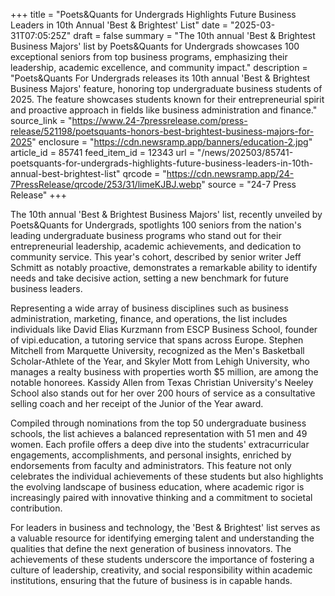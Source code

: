 +++
title = "Poets&Quants for Undergrads Highlights Future Business Leaders in 10th Annual 'Best & Brightest' List"
date = "2025-03-31T07:05:25Z"
draft = false
summary = "The 10th annual 'Best & Brightest Business Majors' list by Poets&Quants for Undergrads showcases 100 exceptional seniors from top business programs, emphasizing their leadership, academic excellence, and community impact."
description = "Poets&Quants For Undergrads releases its 10th annual 'Best & Brightest Business Majors' feature, honoring top undergraduate business students of 2025. The feature showcases students known for their entrepreneurial spirit and proactive approach in fields like business administration and finance."
source_link = "https://www.24-7pressrelease.com/press-release/521198/poetsquants-honors-best-brightest-business-majors-for-2025"
enclosure = "https://cdn.newsramp.app/banners/education-2.jpg"
article_id = 85741
feed_item_id = 12343
url = "/news/202503/85741-poetsquants-for-undergrads-highlights-future-business-leaders-in-10th-annual-best-brightest-list"
qrcode = "https://cdn.newsramp.app/24-7PressRelease/qrcode/253/31/limeKJBJ.webp"
source = "24-7 Press Release"
+++

<p>The 10th annual 'Best & Brightest Business Majors' list, recently unveiled by Poets&Quants for Undergrads, spotlights 100 seniors from the nation's leading undergraduate business programs who stand out for their entrepreneurial leadership, academic achievements, and dedication to community service. This year's cohort, described by senior writer Jeff Schmitt as notably proactive, demonstrates a remarkable ability to identify needs and take decisive action, setting a new benchmark for future business leaders.</p><p>Representing a wide array of business disciplines such as business administration, marketing, finance, and operations, the list includes individuals like David Elias Kurzmann from ESCP Business School, founder of vipi.education, a tutoring service that spans across Europe. Stephen Mitchell from Marquette University, recognized as the Men's Basketball Scholar-Athlete of the Year, and Skyler Mott from Lehigh University, who manages a realty business with properties worth $5 million, are among the notable honorees. Kassidy Allen from Texas Christian University's Neeley School also stands out for her over 200 hours of service as a consultative selling coach and her receipt of the Junior of the Year award.</p><p>Compiled through nominations from the top 50 undergraduate business schools, the list achieves a balanced representation with 51 men and 49 women. Each profile offers a deep dive into the students' extracurricular engagements, accomplishments, and personal insights, enriched by endorsements from faculty and administrators. This feature not only celebrates the individual achievements of these students but also highlights the evolving landscape of business education, where academic rigor is increasingly paired with innovative thinking and a commitment to societal contribution.</p><p>For leaders in business and technology, the 'Best & Brightest' list serves as a valuable resource for identifying emerging talent and understanding the qualities that define the next generation of business innovators. The achievements of these students underscore the importance of fostering a culture of leadership, creativity, and social responsibility within academic institutions, ensuring that the future of business is in capable hands.</p>
